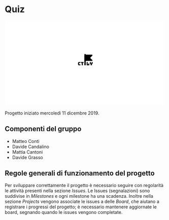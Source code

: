 # Quiz  

![Quiz](docs/images/logo-min.png "Quiz")

Progetto iniziato mercoledì 11 dicembre 2019. 

## Componenti del gruppo

- Matteo Conti
- Davide Candalino
- Mattia Cantoni
- Davide Grasso


## Regole generali di funzionamento del progetto

Per sviluppare correttamente il progetto è necessario seguire con regolarità le attività presenti nella sezione *Issues*.
Le Issues (segnalazioni) sono suddivise in *Milestones* e ogni milestone ha una scadenza.
Inoltre nella sezione *Projects* vengono associate le issues a delle *Board*, che aiutano a registrare i progressi del progetto; è necessario mantenere aggiornate le board, segnando quando le issues vengono completate.
